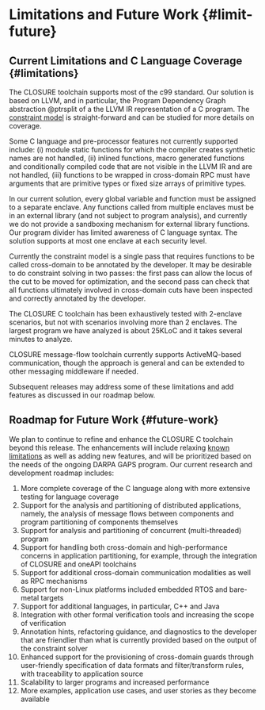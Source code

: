 # Limitations and Future Work {#limit-future}

## Current Limitations and C Language Coverage {#limitations} 

The CLOSURE toolchain supports most of the c99 standard. Our solution is based on
LLVM, and in particular, the Program Dependency Graph abstraction @ptrsplit of 
a the LLVM IR representation of a C program. The [constraint model](#constraints) 
is straight-forward and can be studied for more details on coverage.

Some C language and pre-processor features not currently supported include: (i)
module static functions for which the compiler creates synthetic names are not
handled, (ii) inlined functions, macro generated functions and conditionally
compiled code that are not visible in the LLVM IR and are not handled, (iii)
functions to be wrapped in cross-domain RPC must have arguments that are
primitive types or fixed size arrays of primitive types. 

In our current solution, every global variable and function must be assigned to
a separate enclave. Any functions called from multiple enclaves must be in an 
external library (and not subject to program analysis), and currently we do not 
provide a sandboxing mechanism for external library functions. Our program
divider has limited awareness of C language syntax. The solution supports at 
most one enclave at each security level.

Currently the constraint model is a single pass that requires functions to be 
called cross-domain to be annotated by the developer. It may be desirable to do 
constraint solving in two passes: the first pass can allow the locus of the cut 
to be moved for optimization, and the second pass can check that all functions 
ultimately involved in cross-domain cuts have been inspected and correctly annotated 
by the developer.

The CLOSURE C toolchain has been exhaustively tested with 2-enclave scenarios, 
but not with scenarios involving more than 2 enclaves.  The largest program we
have analyzed is about 25KLoC and it takes several minutes to analyze.

CLOSURE message-flow toolchain currently supports ActiveMQ-based communication, though 
the approach is general and can be extended to other messaging middleware if needed. 

Subsequent releases may address some of these limitations and add features as discussed 
in our roadmap below.

## Roadmap for Future Work {#future-work}

We plan to continue to refine and enhance the CLOSURE C toolchain beyond this
release. The enhancements will include relaxing [known limitations](#limitations) 
as well as adding new features, and will be prioritized based on the needs of 
the ongoing DARPA GAPS program. Our current research and development roadmap
includes:
  
1. More complete coverage of the C language along with more extensive testing for language coverage
2. Support for the analysis and partitioning of distributed applications, namely, the analysis of message flows between components and program partitioning of components themselves
3. Support for analysis and partitioning of concurrent (multi-threaded) program
4. Support for handling both cross-domain and high-performance concerns in application partitioning, for example, through the integration of CLOSURE and oneAPI toolchains 
5. Support for additional cross-domain communication modalities as well as RPC mechanisms
6. Support for non-Linux platforms included embedded RTOS and bare-metal targets 
7. Support for additional languages, in particular, C++ and Java 
8. Integration with other formal verification tools and increasing the scope of verification
9. Annotation hints, refactoring guidance, and diagnostics to the developer that are friendlier than what is currently provided based on the output of the constraint solver
10. Enhanced support for the provisioning of cross-domain guards through user-friendly specification of data formats and filter/transform rules, with traceability to application source 
11. Scalability to larger programs and increased performance
12. More examples, application use cases, and user stories as they become available

